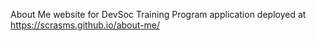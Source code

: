 About Me website for DevSoc Training Program application deployed at https://scrasms.github.io/about-me/
